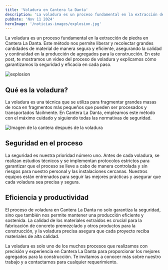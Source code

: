```yaml
---
title: 'Voladura en Cantera la Danta'
description: 'La voladura es un proceso fundamental en la extracción de piedra en Cantera La Danta. Este método nos permite liberar y recolectar grandes cantidades de material de manera segura y eficiente, asegurando la calidad y continuidad en la producción de agregados para la construcción. En este post, te mostramos un video del proceso de voladura y explicamos cómo garantizamos la seguridad y eficacia en cada paso.'
pubDate: 'Nov 11 2024'
heroImage: '/noticias-images/explosion.jpg'
---
```


<div class="blog-content">
  <div class="blog-section">
  <p>
  La voladura es un proceso fundamental en la extracción de piedra en Cantera La Danta. Este método nos permite liberar y recolectar grandes cantidades de material de manera segura y eficiente, asegurando la calidad y continuidad en la producción de agregados para la construcción. En este post, te mostramos un video del proceso de voladura y explicamos cómo garantizamos la seguridad y eficacia en cada paso.</p>

  ![explosion](/noticias-images/explosion.jpg)
  </div>

  <div class="blog-section">
    <h2>Qué es la voladura?</h2>
    <p>
    La voladura es una técnica que se utiliza para fragmentar grandes masas de roca en fragmentos más pequeños que pueden ser procesados y transportados fácilmente. En Cantera La Danta, empleamos este método con el máximo cuidado y siguiendo todas las normativas de seguridad.
    </p>
    <img src="/morgado-astro/noticias-images/despues-explosion.jpg" alt="Imagen de la cantera después de la voladura">
  </div>

  <div class="blog-section">
    <h2>Seguridad en el proceso</h2>
    <p>
    La seguridad es nuestra prioridad número uno. Antes de cada voladura, se realizan estudios técnicos y se implementan protocolos estrictos para garantizar que el proceso se lleve a cabo de manera controlada y sin riesgos para nuestro personal y las instalaciones cercanas. Nuestros equipos están entrenados para seguir las mejores prácticas y asegurar que cada voladura sea precisa y segura.
    </p>
  </div>

  <div class="blog-section">
    <h2>Eficiencia y productividad</h2>
    <p>
    El proceso de voladura en Cantera La Danta no solo garantiza la seguridad, sino que también nos permite mantener una producción eficiente y sostenida. La calidad de los materiales extraídos es crucial para la fabricación de concreto premezclado y otros productos para la construcción, y la voladura precisa asegura que cada proyecto reciba materiales de alta calidad.
    </p>
  </div>

  <div class="blog-section">
  <p>
    La voladura es solo uno de los muchos procesos que realizamos con precisión y experiencia en Cantera La Danta para proporcionar los mejores agregados para la construcción. Te invitamos a conocer más sobre nuestro trabajo y a contactarnos para cualquier requerimiento.
    </p>
  </div>

</div>
